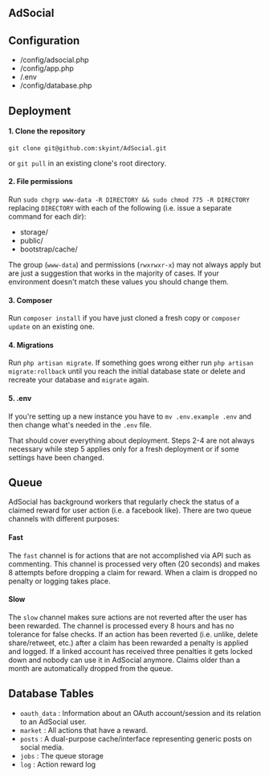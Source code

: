 ## AdSocial

## Configuration
* /config/adsocial.php
* /config/app.php
* /.env
* /config/database.php

## Deployment

#### 1. Clone the repository
```
git clone git@github.com:skyint/AdSocial.git
```
or `git pull` in an existing clone's root directory.

#### 2. File permissions
Run `sudo chgrp www-data -R DIRECTORY && sudo chmod 775 -R DIRECTORY` replacing `DIRECTORY` with each of the following (i.e. issue a separate command for each dir):

* storage/
* public/
* bootstrap/cache/

The group (`www-data`) and permissions (`rwxrwxr-x`) may not always apply but are just a suggestion that works in the majority of cases. If your environment doesn't match these values you should change them.

#### 3. Composer
Run `composer install` if you have just cloned a fresh copy or `composer update` on an existing one.

#### 4. Migrations
Run `php artisan migrate`. If something goes wrong either run `php artisan migrate:rollback` until you reach the initial database state or delete and recreate your database and `migrate` again.

#### 5. .env
If you're setting up a new instance you have to `mv .env.example .env` and then change what's needed in the `.env` file.

That should cover everything about deployment. Steps 2-4 are not always necessary while step 5 applies only for a fresh deployment or if some settings have been changed.

## Queue
AdSocial has background workers that regularly check the status of a claimed reward for user action (i.e. a facebook like). There are two queue channels with different purposes:

#### Fast
The `fast` channel is for actions that are not accomplished via API such as commenting.
This channel is processed very often (20 seconds) and makes 8 attempts before dropping a claim for reward. When a claim is dropped no penalty or logging takes place.

#### Slow
The `slow` channel makes sure actions are not reverted after the user has been rewarded. The channel is processed every 8 hours and has no tolerance for false checks. If an action has been reverted (i.e. unlike, delete share/retweet, etc.) after a claim has been rewarded a penalty is applied and logged. If a linked account has received three penalties it gets locked down and nobody can use it in AdSocial anymore.
Claims older than a month are automatically dropped from the queue.

## Database Tables
* `oauth_data` : Information about an OAuth account/session and its relation to an AdSocial user.
* `market` : All actions that have a reward.
* `posts` : A dual-purpose cache/interface representing generic posts on social media.
* `jobs` : The queue storage
* `log` : Action reward log
